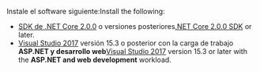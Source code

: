 <span data-ttu-id="afac6-101">Instale el software siguiente:</span><span class="sxs-lookup"><span data-stu-id="afac6-101">Install the following:</span></span>

* <span data-ttu-id="afac6-102">[SDK de .NET Core 2.0.0](https://www.microsoft.com/net/core) o versiones posteriores</span><span class="sxs-lookup"><span data-stu-id="afac6-102">[.NET Core 2.0.0 SDK](https://www.microsoft.com/net/core) or later.</span></span>
* <span data-ttu-id="afac6-103">[Visual Studio 2017](https://www.visualstudio.com/downloads/) versión 15.3 o posterior con la carga de trabajo **ASP.NET y desarrollo web**</span><span class="sxs-lookup"><span data-stu-id="afac6-103">[Visual Studio 2017](https://www.visualstudio.com/downloads/) version 15.3 or later with the **ASP.NET and web development** workload.</span></span>
